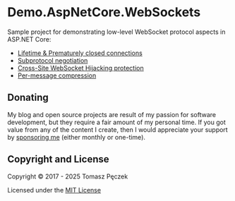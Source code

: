 # Demo.AspNetCore.WebSockets

Sample project for demonstrating low-level WebSocket protocol aspects in ASP.NET Core:

- [Lifetime & Prematurely closed connections](https://www.tpeczek.com/2018/02/back-to-websockets-fundamentals-in.html)
- [Subprotocol negotiation](https://www.tpeczek.com/2017/06/websocket-subprotocol-negotiation-in.html)
- [Cross-Site WebSocket Hijacking protection](https://www.tpeczek.com/2017/07/preventing-cross-site-websocket.html)
- [Per-message compression](https://www.tpeczek.com/2021/09/websocket-per-message-compression-in.html)

## Donating

My blog and open source projects are result of my passion for software development, but they require a fair amount of my personal time. If you got value from any of the content I create, then I would appreciate your support by [sponsoring me](https://github.com/sponsors/tpeczek) (either monthly or one-time).

## Copyright and License

Copyright © 2017 - 2025 Tomasz Pęczek

Licensed under the [MIT License](https://github.com/tpeczek/Demo.AspNetCore.WebSockets/blob/master/LICENSE.md)
